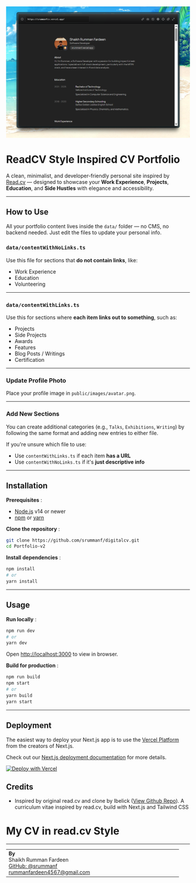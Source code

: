 ![1753718233411](image/README/1753718233411.png)

# ReadCV Style Inspired CV Portfolio

A clean, minimalist, and developer-friendly personal site inspired by [Read.cv](https://read.cv) — designed to showcase your **Work Experience**, **Projects**, **Education**, and **Side Hustles** with elegance and accessibility.

---

## How to Use

All your portfolio content lives inside the `data/` folder — no CMS, no backend needed. Just edit the files to update your personal info.

### `data/contentWithNoLinks.ts`

Use this file for sections that **do not contain links**, like:

- Work Experience
- Education
- Volunteering

---

### `data/contentWithLinks.ts`

Use this for sections where **each item links out to something**, such as:

- Projects
- Side Projects
- Awards
- Features
- Blog Posts / Writings
- Certification

---

### Update Profile Photo

Place your profile image in `public/images/avatar.png`.

---

### Add New Sections

You can create additional categories (e.g., `Talks`, `Exhibitions`, `Writing`) by following the same format and adding new entries to either file.

If you're unsure which file to use:

- Use `contentWithLinks.ts` if each item **has a URL**
- Use `contentWithNoLinks.ts` if it's **just descriptive info**

---

## Installation

 **Prerequisites** :

* [Node.js](https://nodejs.org/en/) v14 or newer
* [npm](https://www.npmjs.com/) or [yarn](https://yarnpkg.com/)

 **Clone the repository** :

```bash
git clone https://github.com/srummanf/digitalcv.git
cd Portfolio-v2
```

 **Install dependencies** :

```bash
npm install
# or
yarn install
```

---

## Usage

 **Run locally** :

```bash
npm run dev
# or
yarn dev
```

Open [http://localhost:3000](http://localhost:3000/) to view in browser.

 **Build for production** :

```bash
npm run build
npm start
# or
yarn build
yarn start
```

---

## Deployment

The easiest way to deploy your Next.js app is to use the [Vercel Platform](https://vercel.com/new?utm_medium=default-template&filter=next.js&utm_source=create-next-app&utm_campaign=create-next-app-readme) from the creators of Next.js.

Check out our [Next.js deployment documentation](https://nextjs.org/docs/app/building-your-application/deploying) for more details.

[![Deploy with Vercel](https://vercel.com/button)](https://vercel.com/)

## Credits

* Inspired by original read.cv and clone by Ibelick ([View Github Repo](https://github.com/ibelick/nextjs-resume)). A curriculum vitae inspired by read.cv, build with Next.js and Tailwind CSS

# My CV in read.cv Style

----

<table>
  <tr>
    <td align="left" width="50%">
      <strong>By</strong><br />
      Shaikh Rumman Fardeen<br />
      <a href="https://github.com/srummanf">GitHub: @srummanf</a><br />
      <a href="mailto:rummanfardeen4567@gmail.com">rummanfardeen4567@gmail.com</a>
    </td>
  </tr>
</table>
